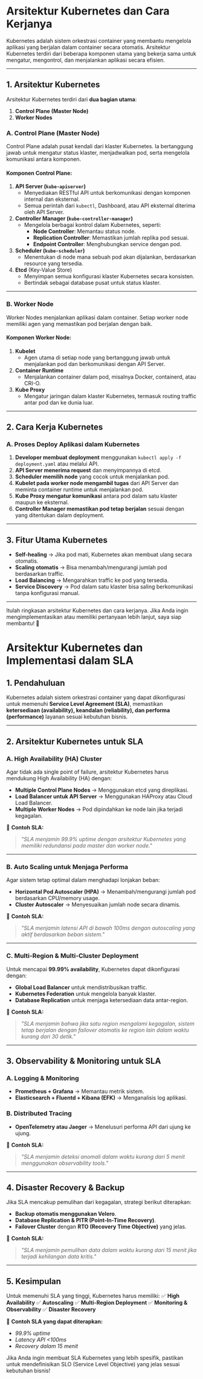 # **Arsitektur Kubernetes dan Cara Kerjanya**

Kubernetes adalah sistem orkestrasi container yang membantu mengelola aplikasi yang berjalan dalam container secara otomatis. Arsitektur Kubernetes terdiri dari beberapa komponen utama yang bekerja sama untuk mengatur, mengontrol, dan menjalankan aplikasi secara efisien.

---

## **1. Arsitektur Kubernetes**

Arsitektur Kubernetes terdiri dari **dua bagian utama**:

1. **Control Plane (Master Node)**
2. **Worker Nodes**

### **A. Control Plane (Master Node)**

Control Plane adalah pusat kendali dari klaster Kubernetes. Ia bertanggung jawab untuk mengatur status klaster, menjadwalkan pod, serta mengelola komunikasi antara komponen.

#### **Komponen Control Plane**:

1. **API Server (`kube-apiserver`)**
    - Menyediakan RESTful API untuk berkomunikasi dengan komponen internal dan eksternal.
    - Semua perintah dari `kubectl`, Dashboard, atau API eksternal diterima oleh API Server.
2. **Controller Manager (`kube-controller-manager`)**
    - Mengelola berbagai kontrol dalam Kubernetes, seperti:
        - **Node Controller**: Memantau status node.
        - **Replication Controller**: Memastikan jumlah replika pod sesuai.
        - **Endpoint Controller**: Menghubungkan service dengan pod.
3. **Scheduler (`kube-scheduler`)**
    - Menentukan di node mana sebuah pod akan dijalankan, berdasarkan resource yang tersedia.
4. **Etcd** (Key-Value Store)
    - Menyimpan semua konfigurasi klaster Kubernetes secara konsisten.
    - Bertindak sebagai database pusat untuk status klaster.

---

### **B. Worker Node**

Worker Nodes menjalankan aplikasi dalam container. Setiap worker node memiliki agen yang memastikan pod berjalan dengan baik.

#### **Komponen Worker Node**:

1. **Kubelet**
    - Agen utama di setiap node yang bertanggung jawab untuk menjalankan pod dan berkomunikasi dengan API Server.
2. **Container Runtime**
    - Menjalankan container dalam pod, misalnya Docker, containerd, atau CRI-O.
3. **Kube Proxy**
    - Mengatur jaringan dalam klaster Kubernetes, termasuk routing traffic antar pod dan ke dunia luar.

---

## **2. Cara Kerja Kubernetes**

### **A. Proses Deploy Aplikasi dalam Kubernetes**

1. **Developer membuat deployment** menggunakan `kubectl apply -f deployment.yaml` atau melalui API.
2. **API Server menerima request** dan menyimpannya di etcd.
3. **Scheduler memilih node** yang cocok untuk menjalankan pod.
4. **Kubelet pada worker node mengambil tugas** dari API Server dan meminta container runtime untuk menjalankan pod.
5. **Kube Proxy mengatur komunikasi** antara pod dalam satu klaster maupun ke eksternal.
6. **Controller Manager memastikan pod tetap berjalan** sesuai dengan yang ditentukan dalam deployment.

---

## **3. Fitur Utama Kubernetes**

- **Self-healing** → Jika pod mati, Kubernetes akan membuat ulang secara otomatis.
- **Scaling otomatis** → Bisa menambah/mengurangi jumlah pod berdasarkan traffic.
- **Load Balancing** → Mengarahkan traffic ke pod yang tersedia.
- **Service Discovery** → Pod dalam satu klaster bisa saling berkomunikasi tanpa konfigurasi manual.

---

Itulah ringkasan arsitektur Kubernetes dan cara kerjanya. Jika Anda ingin mengimplementasikan atau memiliki pertanyaan lebih lanjut, saya siap membantu! 🚀

# **Arsitektur Kubernetes dan Implementasi dalam SLA**

## **1. Pendahuluan**
Kubernetes adalah sistem orkestrasi container yang dapat dikonfigurasi untuk memenuhi **Service Level Agreement (SLA)**, memastikan **ketersediaan (availability), keandalan (reliability), dan performa (performance)** layanan sesuai kebutuhan bisnis.

---

## **2. Arsitektur Kubernetes untuk SLA**

### **A. High Availability (HA) Cluster**
Agar tidak ada single point of failure, arsitektur Kubernetes harus mendukung High Availability (HA) dengan:

- **Multiple Control Plane Nodes** → Menggunakan etcd yang direplikasi.
- **Load Balancer untuk API Server** → Menggunakan HAProxy atau Cloud Load Balancer.
- **Multiple Worker Nodes** → Pod dipindahkan ke node lain jika terjadi kegagalan.

📌 **Contoh SLA:**
> *"SLA menjamin 99.9% uptime dengan arsitektur Kubernetes yang memiliki redundansi pada master dan worker node."*

---

### **B. Auto Scaling untuk Menjaga Performa**
Agar sistem tetap optimal dalam menghadapi lonjakan beban:

- **Horizontal Pod Autoscaler (HPA)** → Menambah/mengurangi jumlah pod berdasarkan CPU/memory usage.
- **Cluster Autoscaler** → Menyesuaikan jumlah node secara dinamis.

📌 **Contoh SLA:**
> *"SLA menjamin latensi API di bawah 100ms dengan autoscaling yang aktif berdasarkan beban sistem."*

---

### **C. Multi-Region & Multi-Cluster Deployment**
Untuk mencapai **99.99% availability**, Kubernetes dapat dikonfigurasi dengan:

- **Global Load Balancer** untuk mendistribusikan traffic.
- **Kubernetes Federation** untuk mengelola banyak klaster.
- **Database Replication** untuk menjaga ketersediaan data antar-region.

📌 **Contoh SLA:**
> *"SLA menjamin bahwa jika satu region mengalami kegagalan, sistem tetap berjalan dengan failover otomatis ke region lain dalam waktu kurang dari 30 detik."*

---

## **3. Observability & Monitoring untuk SLA**

### **A. Logging & Monitoring**
- **Prometheus + Grafana** → Memantau metrik sistem.
- **Elasticsearch + Fluentd + Kibana (EFK)** → Menganalisis log aplikasi.

### **B. Distributed Tracing**
- **OpenTelemetry atau Jaeger** → Menelusuri performa API dari ujung ke ujung.

📌 **Contoh SLA:**
> *"SLA menjamin deteksi anomali dalam waktu kurang dari 5 menit menggunakan observability tools."*

---

## **4. Disaster Recovery & Backup**
Jika SLA mencakup pemulihan dari kegagalan, strategi berikut diterapkan:

- **Backup otomatis menggunakan Velero**.
- **Database Replication & PITR (Point-In-Time Recovery)**.
- **Failover Cluster** dengan **RTO (Recovery Time Objective)** yang jelas.

📌 **Contoh SLA:**
> *"SLA menjamin pemulihan data dalam waktu kurang dari 15 menit jika terjadi kehilangan data kritis."*

---

## **5. Kesimpulan**
Untuk memenuhi SLA yang tinggi, Kubernetes harus memiliki:
✅ **High Availability**
✅ **Autoscaling**
✅ **Multi-Region Deployment**
✅ **Monitoring & Observability**
✅ **Disaster Recovery**

📌 **Contoh SLA yang dapat diterapkan:**
- *99.9% uptime*
- *Latency API <100ms*
- *Recovery dalam 15 menit*

Jika Anda ingin membuat SLA Kubernetes yang lebih spesifik, pastikan untuk mendefinisikan SLO (Service Level Objective) yang jelas sesuai kebutuhan bisnis!

